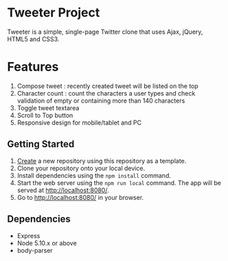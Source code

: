 # Tweeter Project

Tweeter is a simple, single-page Twitter clone that uses Ajax, jQuery, HTML5 and CSS3.

# Features

1. Compose tweet : recently created tweet will be listed on the top
2. Character count : count the characters a user types and check validation of empty or containing more than 140 characters
3. Toggle tweet textarea
4. Scroll to Top button
5. Responsive design for mobile/tablet and PC

## Getting Started

1. [Create](https://docs.github.com/en/repositories/creating-and-managing-repositories/creating-a-repository-from-a-template) a new repository using this repository as a template.
2. Clone your repository onto your local device.
3. Install dependencies using the `npm install` command.
4. Start the web server using the `npm run local` command. The app will be served at <http://localhost:8080/>.
5. Go to <http://localhost:8080/> in your browser.

## Dependencies

- Express
- Node 5.10.x or above
- body-parser
